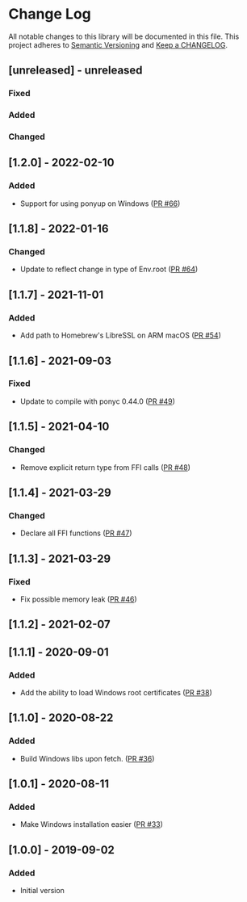 # Change Log

All notable changes to this library will be documented in this file. This project adheres to [Semantic Versioning](http://semver.org/) and [Keep a CHANGELOG](http://keepachangelog.com/).

## [unreleased] - unreleased

### Fixed


### Added


### Changed


## [1.2.0] - 2022-02-10

### Added

- Support for using ponyup on Windows ([PR #66](https://github.com/ponylang/net_ssl/pull/66))

## [1.1.8] - 2022-01-16

### Changed

- Update to reflect change in type of Env.root ([PR #64](https://github.com/ponylang/net_ssl/pull/64))

## [1.1.7] - 2021-11-01

### Added

- Add path to Homebrew's LibreSSL on ARM macOS ([PR #54](https://github.com/ponylang/net_ssl/pull/54))

## [1.1.6] - 2021-09-03

### Fixed

- Update to compile with ponyc 0.44.0 ([PR #49](https://github.com/ponylang/net_ssl/pull/49))

## [1.1.5] - 2021-04-10

### Changed

- Remove explicit return type from FFI calls ([PR #48](https://github.com/ponylang/net_ssl/pull/48))

## [1.1.4] - 2021-03-29

### Changed

- Declare all FFI functions ([PR #47](https://github.com/ponylang/net_ssl/pull/47))

## [1.1.3] - 2021-03-29

### Fixed

- Fix possible memory leak ([PR #46](https://github.com/ponylang/net_ssl/pull/46))

## [1.1.2] - 2021-02-07

## [1.1.1] - 2020-09-01

### Added

- Add the ability to load Windows root certificates ([PR #38](https://github.com/ponylang/net_ssl/pull/38))

## [1.1.0] - 2020-08-22

### Added

- Build Windows libs upon fetch. ([PR #36](https://github.com/ponylang/net_ssl/pull/36))

## [1.0.1] - 2020-08-11

### Added

- Make Windows installation easier ([PR #33](https://github.com/ponylang/net_ssl/pull/33))

## [1.0.0] - 2019-09-02

### Added

- Initial version

